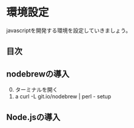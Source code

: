 # 環境設定
javascriptを開発する環境を設定していきましょう。

## 目次
<!-- toc -->

## nodebrewの導入
0. ターミナルを開く
0. a
curl -L git.io/nodebrew | perl - setup

## Node.jsの導入